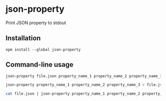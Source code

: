 # json-property
Print JSON property to stdout

## Installation

```
npm install --global json-property
```

## Command-line usage

```bash
json-property file.json property_name_1 property_name_2 property_name_3
```

```bash
json-property property_name_1 property_name_2 property_name_3 < file.json
```

```bash
cat file.json | json-property property_name_1 property_name_2 property_name_3
```
